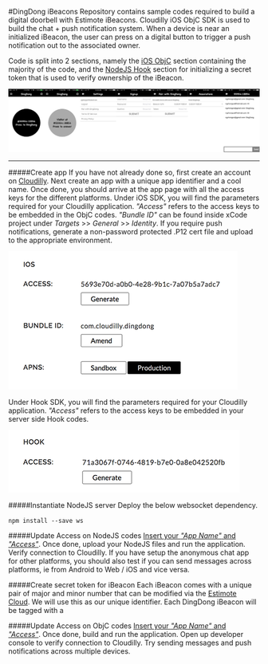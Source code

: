 #DingDong iBeacons
Repository contains sample codes required to build a digital doorbell with Estimote iBeacons. Cloudilly iOS ObjC SDK is used to build the chat + push notification system. When a device is near an initialized iBeacon, the user can press on a digital button to trigger a push notification out to the associated owner.

Code is split into 2 sections, namely the [iOS ObjC](/ObjC) section containing the majority of the code, and the [NodeJS Hook](/Hook) section for initializing a secret token that is used to verify ownership of the iBeacon.

![DingDong](https://github.com/Cloudilly/Images/blob/master/ios_dingdong.png) 

---

#####Create app
If you have not already done so, first create an account on [Cloudilly](https://cloudilly.com). Next create an app with a unique app identifier and a cool name. Once done, you should arrive at the app page with all the access keys for the different platforms. Under iOS SDK, you will find the parameters required for your Cloudilly application. _"Access"_ refers to the access keys to be embedded in the ObjC codes. _"Bundle ID"_ can be found inside xCode project under _Targets_ >> _General_ >> _Identity_. If you require push notifications, generate a non-password protected .P12 cert file and upload to the appropriate environment.

![iOS Console](https://github.com/Cloudilly/Images/blob/master/ios_dingdong_console.png)

Under Hook SDK, you will find the parameters required for your Cloudilly application. _"Access"_ refers to the access keys to be embedded in your server side Hook codes.

![Hook Console](https://github.com/cloudilly/images/blob/master/hook_console.png)

#####Instantiate NodeJS server
Deploy the below websocket dependency.
```
npm install --save ws
```

#####Update Access on NodeJS codes
[Insert your _"App Name"_ and _"Access"_](../../blob/master/app.js#L1-L2). Once done, upload your NodeJS files and run the application. Verify connection to Cloudilly. If you have setup the anonymous chat app for other platforms, you should also test if you can send messages across platforms, ie from Android to Web / iOS and vice versa.

#####Create secret token for iBeacon
Each iBeacon comes with a unique pair of major and minor number that can be modified via the [Estimote Cloud](https://cloud.estimote.com). We will use this as our unique identifier. Each DingDong iBeacon will be tagged with a 

#####Update Access on ObjC codes
[Insert your _"App Name"_ and _"Access"_](../../blob/master/ObjC/dingdong/AppDelegate.m#L28-L29). Once done, build and run the application. Open up developer console to verify connection to Cloudilly. Try sending messages and push notifications across multiple devices.
